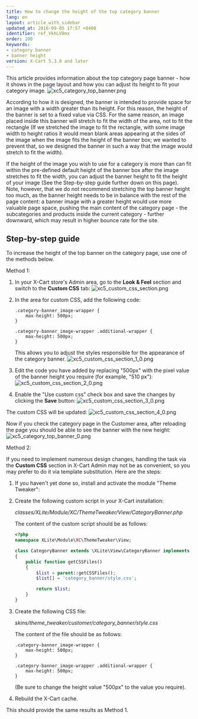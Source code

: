 ```yaml
---
title: How to change the height of the top category banner
lang: en
layout: article_with_sidebar
updated_at: 2016-09-05 17:57 +0400
identifier: ref_VkhLV8mx
order: 100
keywords:
- category banner
- banner height
version: X-Cart 5.3.0 and later
---
```


This article provides information about the top category page banner - how it shows in the page layout and how you can adjust its height to fit your category image.
    ![xc5_category_top_banner.png]({{site.baseurl}}/attachments/xc5_category_top_banner.png?effects=drop-shadow)
    
According to how it is designed, the banner is intended to provide space for an image with a width greater than its height. For this reason, the height of the banner is set to a fixed value via CSS. For the same reason, an image placed inside this banner will stretch to fit the width of the area, not to fit the rectangle (If we stretched the image to fit the rectangle, with some image width to height ratios it would mean blank areas appearing at the sides of the image when the image fits the height of the banner box; we wanted to prevent that, so we designed the banner in such a way that the image would stretch to fit the width).

If the height of the image you wish to use for a category is more than can fit within the pre-defined default height of the banner box after the image stretches to fit the width, you can adjust the banner height to fit the height of your image (See the Step-by-step guide further down on this page). Note, however, that we do not recommend stretching the top banner height too much, as the banner height needs to be in balance with the rest of the page content: a banner image with a greater height would use more valuable page space, pushing the main content of the category page - the subcategories and products inside the current category - further downward, which may result in higher bounce rate for the site.  

## Step-by-step guide
To increase the height of the top banner on the category page, use one of the methods below.

Method 1:

1.  In your X-Cart store's Admin area, go to the **Look & Feel** section and switch to the **Custom CSS** tab:
    ![xc5_custom_css_section.png]({{site.baseurl}}/attachments/xc5_custom_css_section.png?effects=drop-shadow)

2.  In the area for custom CSS, add the following code:

    ```
    .category-banner_image-wrapper {
        max-height: 500px;
    }

    .category-banner_image-wrapper .additional-wrapper {
        max-height: 500px;
    }
    ```
    
    This allows you to adjust the styles responsible for the appearance of the category banner.
    ![xc5_custom_css_section_1_0.png]({{site.baseurl}}/attachments/ref_VkhLV8mx/xc5_custom_css_section_1_0.png?effects=drop-shadow)
    
3.  Edit the code you have added by replacing "500px" with the pixel value of the banner height you require (for example, "510 px"):
    ![xc5_custom_css_section_2_0.png]({{site.baseurl}}/attachments/ref_VkhLV8mx/xc5_custom_css_section_2_0.png?effects=drop-shadow)


4.  Enable the "Use custom css" check box and save the changes by clicking the **Save** button:
    ![xc5_custom_css_section_3_0.png]({{site.baseurl}}/attachments/ref_VkhLV8mx/xc5_custom_css_section_3_0.png?effects=drop-shadow)


The custom CSS will be updated:
    ![xc5_custom_css_section_4_0.png]({{site.baseurl}}/attachments/ref_VkhLV8mx/xc5_custom_css_section_4_0.png?effects=drop-shadow)

    
Now if you check the category page in the Customer area, after reloading the page you should be able to see the banner with the new height:
    ![xc5_category_top_banner_0.png]({{site.baseurl}}/attachments/ref_VkhLV8mx/xc5_category_top_banner_0.png?effects=drop-shadow)



Method 2:

If you need to implement numerous design changes, handling the task via the **Custom CSS** section in X-Cart Admin may not be as convenient, so you may prefer to do it via template substitution. Here are the steps:  

1.  If you haven't yet done so, install and activate the module "Theme Tweaker":

2.  Create the following custom script in your X-Cart installation:

    _classes/XLite/Module/XC/ThemeTweaker/View/CategoryBanner.php_

    The content of the custom script should be as follows:

    ```php
    <?php
    namespace XLite\Module\XC\ThemeTweaker\View;

    class CategoryBanner extends \XLite\View\CategoryBanner implements \XLite\Base\IDecorator
    {
        public function getCSSFiles()
        {
            $list = parent::getCSSFiles();
            $list[] = 'category_banner/style.css';

            return $list;
        }
    }
    ```

3.  Create the following CSS file:
    
    _skins/theme_tweaker/customer/category_banner/style.css_
     
    The content of the file should be as follows:
    
    ```
    .category-banner_image-wrapper {
        max-height: 500px;
    }

    .category-banner_image-wrapper .additional-wrapper {
        max-height: 500px;
    }
    ```
    
    (Be sure to change the height value "500px" to the value you require).
    
4.  Rebuild the X-Cart cache.

This should provide the same results as Method 1.
